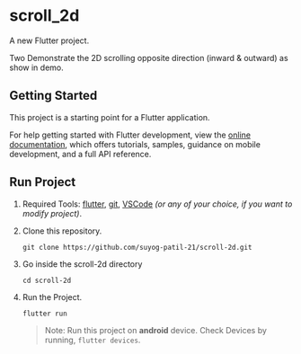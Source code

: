 # scroll_2d

A new Flutter project.

Two Demonstrate the 2D scrolling opposite direction (inward & outward) as show in demo. 

## Getting Started

This project is a starting point for a Flutter application.

For help getting started with Flutter development, view the
[online documentation](https://docs.flutter.dev/), which offers tutorials,
samples, guidance on mobile development, and a full API reference.

## Run Project
1. Required Tools: [flutter](), [git](https://git-scm.com/), [VSCode](https://code.visualstudio.com/) *(or any of your choice, if you want to modify project)*.

1. Clone this repository. 

    ```
    git clone https://github.com/suyog-patil-21/scroll-2d.git
    ```

1. Go inside the scroll-2d directory
    ```
    cd scroll-2d
    ```
1. Run the Project. 
    ```
    flutter run
    ```
    > Note: Run this project on **android** device. Check Devices by running, `flutter devices`.

